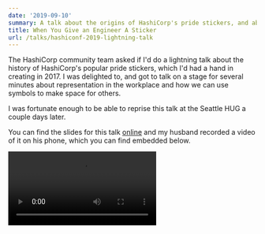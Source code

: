```yaml
---
date: '2019-09-10'
summary: A talk about the origins of HashiCorp's pride stickers, and about the importance of representation in the workplace.
title: When You Give an Engineer A Sticker
url: /talks/hashiconf-2019-lightning-talk
---
```


The HashiCorp community team asked if I'd do a lightning talk about the history
of HashiCorp's popular pride stickers, which I'd had a hand in creating in
2017. I was delighted to, and got to talk on a stage for several minutes about
representation in the workplace and how we can use symbols to make space for
others.

I was fortunate enough to be able to reprise this talk at the Seattle HUG a
couple days later.

You can find the slides for this talk
[online](https://talks.paddy.io/Pride.pdf) and my husband recorded a video of
it on his phone, which you can find embedded below.

<video controls preload="metadata">
  <source src="https://video-files.carvers.co/paddy/hashiconf-2019-lightning-talk.webm" type="video/webm; codecs=vp9,vorbis">
  <source src="https://video-files.carvers.co/paddy/hashiconf-2019-lightning-talk.mp4" type="video/mp4">
  <p>Cannot play video in your browser. <a href="https://video-files.carvers.co/paddy/hashiconf-2019-lightning-talk.mp4">Download it</a> instead.</p>
</video>

